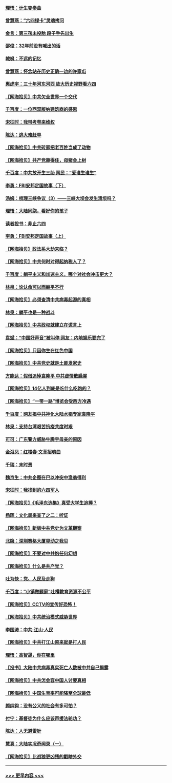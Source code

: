 #### [理悟：计生变奏曲](../pages/nsc993/n13000414.md?t=06051351) 
#### [曾慧燕：“六四绿卡”灵魂拷问](../pages/nsc993/n13000277.md?t=06051351) 
#### [金言：第三孩未投胎 段子手先出生](../pages/nsc993/n13000215.md?t=06051351) 
#### [邵俊：32年前没有喊出的话](../pages/nsc993/n13000181.md?t=06051351) 
#### [戟枫：不远的记忆](../pages/nsc993/n13000121.md?t=06051351) 
#### [曾慧燕：怀念站在历史正确一边的许家屯](../pages/nsc993/n13000073.md?t=06051351) 
#### [惠虎宇：三十年河东河西 放大历史视野看六四](../pages/nsc993/n13000018.md?t=06051351) 
#### [【网海拾贝】中共欠全世界一个交代](../pages/nsc993/n12998706.md?t=06051351) 
#### [千百度：一位西双版纳建筑商的感恩](../pages/nsc993/n12998487.md?t=06051351) 
#### [宋征时：我带考卷来维权](../pages/nsc993/n12994088.md?t=06051351) 
#### [陈达：逃大难赶早](../pages/nsc993/n12993569.md?t=06051351) 
#### [【网海拾贝】中共砖家把老百姓当成了动物](../pages/nsc993/n12993483.md?t=06051351) 
#### [【网海拾贝】共产党靠得住，母猪会上树](../pages/nsc993/n12990730.md?t=06051351) 
#### [千百度：中共放开生三胎 网民：“爱谁生谁生”](../pages/nsc993/n12990644.md?t=06051351) 
#### [李勇：FBI安邦定国故事（下）](../pages/nsc993/n12987854.md?t=06051351) 
#### [汤姆：梳理三峡争议（3）——三峡大坝会发生溃坝吗？](../pages/nsc993/n12989806.md?t=06051351) 
#### [理悟：大陆同胞，看好你的孩子](../pages/nsc993/n12989778.md?t=06051351) 
#### [读者投书：非止六四](../pages/nsc993/n12989673.md?t=06051351) 
#### [李勇：FBI安邦定国故事（上）](../pages/nsc993/n12987749.md?t=06051351) 
#### [【网海拾贝】政法系大劫来临？](../pages/nsc993/n12987596.md?t=06051351) 
#### [【网海拾贝】中共何时对得起纳税人了？](../pages/nsc993/n12985578.md?t=06051351) 
#### [千百度：躺平主义和加速主义，哪个对社会冲击更大？](../pages/nsc993/n12985512.md?t=06051351) 
#### [林泉：论认命可以而躺平不行](../pages/nsc993/n12985505.md?t=06051351) 
#### [【网海拾贝】必须查清中共病毒起源的真相](../pages/nsc993/n12984276.md?t=06051351) 
#### [林泉：躺平也是一种战斗](../pages/nsc993/n12984194.md?t=06051351) 
#### [【网海拾贝】中共政权就建立在谎言上](../pages/nsc993/n12981880.md?t=06051351) 
#### [袁斌：“中国好声音”被叫停 网友：内地娱乐要完了](../pages/nsc993/n12981826.md?t=06051351) 
#### [【网海拾贝】只因你生在红色中国](../pages/nsc993/n12979096.md?t=06051351) 
#### [【网海拾贝】中共党史就是土匪发家史](../pages/nsc993/n12976478.md?t=06051351) 
#### [方能达：假借追悼袁隆平 中共虚情散臊腥](../pages/nsc993/n12976396.md?t=06051351) 
#### [【网海拾贝】14亿人到底是吃什么吃饱的？](../pages/nsc993/n12974125.md?t=06051351) 
#### [【网海拾贝】“一带一路”博览会受西方冷遇](../pages/nsc993/n12971787.md?t=06051351) 
#### [千百度：网友揭中共神化大陆水稻专家袁隆平](../pages/nsc993/n12971733.md?t=06051351) 
#### [林泉：支持台湾艰苦抗疫共度时艰](../pages/nsc993/n12971350.md?t=06051351) 
#### [可可：广东警方威胁牛腾宇母亲的原因](../pages/nsc993/n12971100.md?t=06051351) 
#### [金浴凤：红楼春·文革招魂曲](../pages/nsc993/n12970354.md?t=06051351) 
#### [千瑞：末时景](../pages/nsc993/n12970337.md?t=06051351) 
#### [魏京生：中共企图在巴以冲突中渔翁得利](../pages/nsc993/n12970286.md?t=06051351) 
#### [宋征时：我找到的六四军人](../pages/nsc993/n12970213.md?t=06051351) 
#### [【网海拾贝】《毛泽东选集》真受大学生追捧？](../pages/nsc993/n12968779.md?t=06051351) 
#### [杨晖：文化局来查了之二：听证](../pages/nsc993/n12966528.md?t=06051351) 
#### [【网海拾贝】新版中共党史为文革翻案](../pages/nsc993/n12967526.md?t=06051351) 
#### [北隐：深圳赛格大厦晃动之我见](../pages/nsc993/n12967393.md?t=06051351) 
#### [【网海拾贝】不要对中共抱任何幻想](../pages/nsc993/n12965222.md?t=06051351) 
#### [【网海拾贝】什么是共产党？](../pages/nsc993/n12962781.md?t=06051351) 
#### [吐为快：党、人民及走狗](../pages/nsc993/n12962747.md?t=06051351) 
#### [千百度：“小镇做题家”吐槽教育资源不公平](../pages/nsc993/n12962705.md?t=06051351) 
#### [【网海拾贝】CCTV的宣传好恐怖！](../pages/nsc993/n12959984.md?t=06051351) 
#### [【网海拾贝】中共统治模式威胁世界](../pages/nsc993/n12957622.md?t=06051351) 
#### [李国涛：中共‧江山‧人民](../pages/nsc993/n12957502.md?t=06051351) 
#### [【网海拾贝】中共打江山原来就是打人民](../pages/nsc993/n12954345.md?t=06051351) 
#### [理悟：高智晟，你在哪里](../pages/nsc993/n12953115.md?t=06051351) 
#### [【投书】大陆中共病毒真实死亡人数被中共自己揭露](../pages/nsc993/n12953050.md?t=06051351) 
#### [【网海拾贝】中共怎会容中国人讨要真相](../pages/nsc993/n12952161.md?t=06051351) 
#### [【网海拾贝】中国生育率可能降至全球最低](../pages/nsc993/n12948793.md?t=06051351) 
#### [颜纯钩：没有公义的社会有多可怕？](../pages/nsc993/n12947626.md?t=06051351) 
#### [付宁：基督徒为什么应该声援法轮功？](../pages/nsc993/n12947233.md?t=06051351) 
#### [陈达：人无避雷针](../pages/nsc993/n12947098.md?t=06051351) 
#### [慧真：大陆实况奇闻录（一）](../pages/nsc993/n12945811.md?t=06051351) 
#### [【网海拾贝】比战狼更凶残的戳瞎外交](../pages/nsc993/n12945717.md?t=06051351) 

----
#### [ >>> 更早内容 <<< ](../indexes/nsc993-earlier.md)
